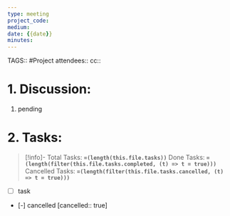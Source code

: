 ```yaml
---
type: meeting
project_code: 
medium: 
date: {{date}}
minutes: 
---
```

TAGS:: #Project 
attendees:: 
cc:: 

# 1. Discussion:
1. pending

# 2. Tasks:
>[!info]-
>Total Tasks: **`=(length(this.file.tasks))`**
>Done Tasks: **`=(length(filter(this.file.tasks.completed, (t) => t = true)))`**
>Cancelled Tasks: **`=(length(filter(this.file.tasks.cancelled, (t) => t = true)))`**
- [ ] task
- [-] cancelled [cancelled:: true]

